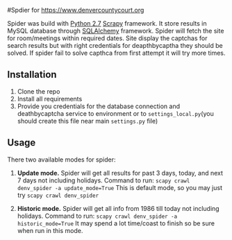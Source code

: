 #Spdier for https://www.denvercountycourt.org

Spider was build with [Python 2.7](https://www.python.org/) [Scrapy](http://scrapy.org/) framework. It store results in MySQL database through [SQLAlchemy](http://www.sqlalchemy.org/) framework.
Spider will fetch the site for room/meetings within required dates.
Site display the captchas for search results but with right credentials for deapthbycaptha they should be solved.
If spider fail to solve capthca from first attempt it will try more times.

## Installation

1. Clone the repo
2. Install all requirements
3. Provide you credentials for the database connection and deathbycaptcha service to environment or to `settings_local.py`(you should create this file near main `settings.py` file)

## Usage

There two available modes for spider:

1. **Update mode.**
Spider will get all results for past 3 days, today, and next 7 days not including holidays.
Command to run: `scapy crawl denv_spider -a update_mode=True`
This is default mode, so you may just try `scapy crawl denv_spider`

2. **Historic mode.**
Spider will get all info from 1986 till today not including holidays.
Command to run: `scapy crawl denv_spider -a historic_mode=True`
It may spend a lot time/coast to finish so be sure when run in this mode.
